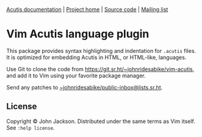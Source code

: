 [Acutis documentation](https://acutis.johnridesa.bike/) |
[Project home](https://sr.ht/~johnridesabike/acutis/) |
[Source code](https://git.sr.ht/~johnridesabike/vim-acutis) |
[Mailing list](https://lists.sr.ht/~johnridesabike/public-inbox)

# Vim Acutis language plugin

This package provides syntax highlighting and indentation for `.acutis` files.
It is optimized for embedding Acutis in HTML, or HTML-like, languages.

Use Git to clone the code from <https://git.sr.ht/~johnridesabike/vim-acutis>,
and add it to Vim using your favorite package manager.

Send any patches to <~johnridesabike/public-inbox@lists.sr.ht>.

## License

Copyright © John Jackson. Distributed under the same terms as Vim itself. See
`:help license`.
